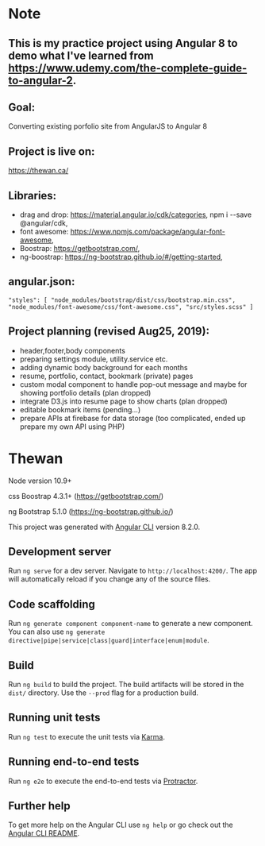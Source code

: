 # Note

## This is my practice project using Angular 8 to demo what I've learned from https://www.udemy.com/the-complete-guide-to-angular-2.

## Goal:

Converting existing porfolio site from AngularJS to Angular 8

## Project is live on:

https://thewan.ca/

## Libraries:
- drag and drop: https://material.angular.io/cdk/categories, npm i --save @angular/cdk,
- font awesome: https://www.npmjs.com/package/angular-font-awesome,
- Boostrap: https://getbootstrap.com/,
- ng-boostrap: https://ng-bootstrap.github.io/#/getting-started,

## angular.json:
`
"styles": [
    "node_modules/bootstrap/dist/css/bootstrap.min.css",
    "node_modules/font-awesome/css/font-awesome.css",
    "src/styles.scss"
]
`

## Project planning (revised Aug25, 2019):

- header,footer,body components
- preparing settings module, utility.service etc.
- adding dynamic body background for each months
- resume, portfolio, contact, bookmark (private) pages
- custom modal component to handle pop-out message and maybe for showing portfolio details (plan dropped)
- integrate D3.js into resume page to show charts (plan dropped)
- editable bookmark items (pending...)
- prepare APIs at firebase for data storage (too complicated, ended up prepare my own API using PHP)

# Thewan
Node version 10.9+

css Boostrap 4.3.1+ (https://getbootstrap.com/)

ng Bootstrap 5.1.0 (https://ng-bootstrap.github.io/)

This project was generated with [Angular CLI](https://github.com/angular/angular-cli) version 8.2.0.

## Development server

Run `ng serve` for a dev server. Navigate to `http://localhost:4200/`. The app will automatically reload if you change any of the source files.

## Code scaffolding

Run `ng generate component component-name` to generate a new component. You can also use `ng generate directive|pipe|service|class|guard|interface|enum|module`.

## Build

Run `ng build` to build the project. The build artifacts will be stored in the `dist/` directory. Use the `--prod` flag for a production build.

## Running unit tests

Run `ng test` to execute the unit tests via [Karma](https://karma-runner.github.io).

## Running end-to-end tests

Run `ng e2e` to execute the end-to-end tests via [Protractor](http://www.protractortest.org/).

## Further help

To get more help on the Angular CLI use `ng help` or go check out the [Angular CLI README](https://github.com/angular/angular-cli/blob/master/README.md).
